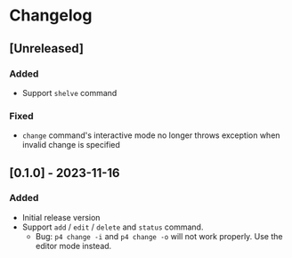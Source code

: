 # Changelog

## [Unreleased]

### Added

- Support `shelve` command

### Fixed

- `change` command's interactive mode no longer throws exception when invalid change is specified

## [0.1.0] - 2023-11-16

### Added

- Initial release version
- Support `add` / `edit` / `delete` and `status` command.
  - Bug: `p4 change -i` and `p4 change -o` will not work properly. Use the editor mode instead.
